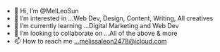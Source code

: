 - 👋 Hi, I’m @MelLeoSun
- 👀 I’m interested in ...Web Dev, Design, Content, Writing, All creatives
- 🌱 I’m currently learning ...Digital Marketing and Web Dev
- 💞️ I’m looking to collaborate on ...All of the above & more 
- 📫 How to reach me ...melissaleon2478@icloud.com

<!---
MelLeoSun/MelLeoSun is a ✨ special ✨ repository because its `README.md` (this file) appears on your GitHub profile.
You can click the Preview link to take a look at your changes.
--->
